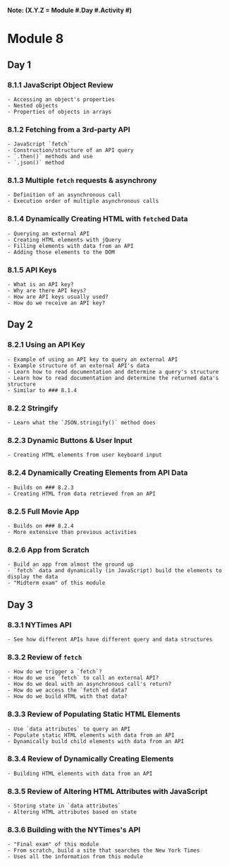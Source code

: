 **Note: (X.Y.Z = Module #.Day #.Activity #)**

# Module 8

## Day 1
### 8.1.1 JavaScript Object Review
    - Accessing an object's properties
    - Nested objects
    - Properties of objects in arrays

### 8.1.2 Fetching from a 3rd-party API
    - JavaScript `fetch`
    - Construction/structure of an API query
    - `.then()` methods and use
    - `.json()` method

### 8.1.3 Multiple `fetch` requests & asynchrony
    - Definition of an asynchronous call
    - Execution order of multiple asynchronous calls

### 8.1.4 Dynamically Creating HTML with `fetch`ed Data
    - Querying an external API
    - Creating HTML elements with jQuery
    - Filling elements with data from an API
    - Adding those elements to the DOM

### 8.1.5 API Keys
    - What is an API key?
    - Why are there API keys?
    - How are API keys usually used?
    - How do we receive an API key?

## Day 2
### 8.2.1 Using an API Key
    - Example of using an API key to query an external API
    - Example structure of an external API's data
    - Learn how to read documentation and determine a query's structure
    - Learn how to read documentation and determine the returned data's structure
    - Similar to ### 8.1.4

### 8.2.2 Stringify
    - Learn what the `JSON.stringify()` method does

### 8.2.3 Dynamic Buttons & User Input
    - Creating HTML elements from user keyboard input

### 8.2.4 Dynamically Creating Elements from API Data
    - Builds on ### 8.2.3
    - Creating HTML from data retrieved from an API

### 8.2.5 Full Movie App
    - Builds on ### 8.2.4
    - More extensive than previous activities

### 8.2.6 App from Scratch
    - Build an app from almost the ground up
    - `fetch` data and dynamically (in JavaScript) build the elements to display the data
    - "Midterm exam" of this module

## Day 3
### 8.3.1 NYTimes API
    - See how different APIs have different query and data structures

### 8.3.2 Review of `fetch`
    - How do we trigger a `fetch`?
    - How do we use `fetch` to call an external API?
    - How do we deal with an asynchronous call's return?
    - How do we access the `fetch`ed data?
    - How do we build HTML with that data?

### 8.3.3 Review of Populating Static HTML Elements
    - Use `data attributes` to query an API
    - Populate static HTML elements with data from an API
    - Dynamically build child elements with data from an API

### 8.3.4 Review of Dynamically Creating Elements
    - Building HTML elements with data from an API

### 8.3.5 Review of Altering HTML Attributes with JavaScript
    - Storing state in `data attributes`
    - Altering HTML attributes based on state

### 8.3.6 Building with the NYTimes's API
    - "Final exam" of this module
    - From scratch, build a site that searches the New York Times
    - Uses all the information from this module